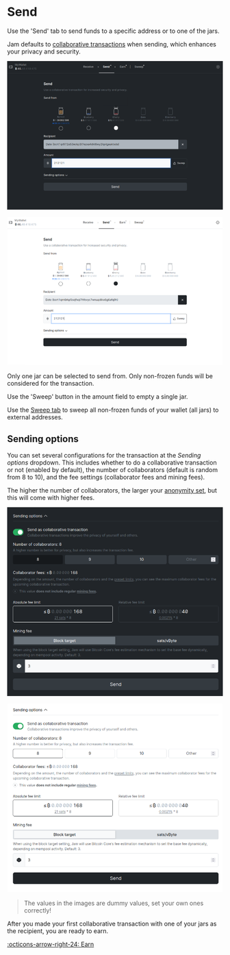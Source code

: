 # Send

Use the 'Send' tab to send funds to a specific address or to one of the jars. 

Jam defaults to
[collaborative transactions][ct] when sending, which enhances your privacy and
security.

[ct]: /glossary/#collaborative-transaction
[jars]: /glossary/#jar

![](../assets/interface/send.png#only-dark)

![](../assets/interface/send-light.png#only-light)

Only one jar can be selected to send from.
Only non-frozen funds will be considered for the transaction.

Use the 'Sweep' button in the amount field to empty a single jar.

Use the
[Sweep tab][sweep] to sweep all non-frozen funds of your wallet (all jars) to external
addresses.

## Sending options

You can set several configurations for the transaction at the _Sending options_ dropdown. 
This includes whether to do a collaborative transaction or not (enabled by default), the number of collaborators (default is random from 8 to 10), and the fee settings (collaborator fees and mining fees).

The higher the
number of collaborators, the larger your [anonymity set][anonset], but this will come with higher fees.

[anonset]: /glossary/#anonymity-set

![](../assets/interface/send-sending-options.png#only-dark)


![](../assets/interface/send-sending-options-light.png#only-light)

> The values in the images are dummy values, set your own ones correctly!

After you made your first collaborative transaction with one of your jars as the
recipient, you are ready to earn.

[:octicons-arrow-right-24: Earn][earn]

[earn]: 03-earn.md
[sweep]: 04-sweep.md
